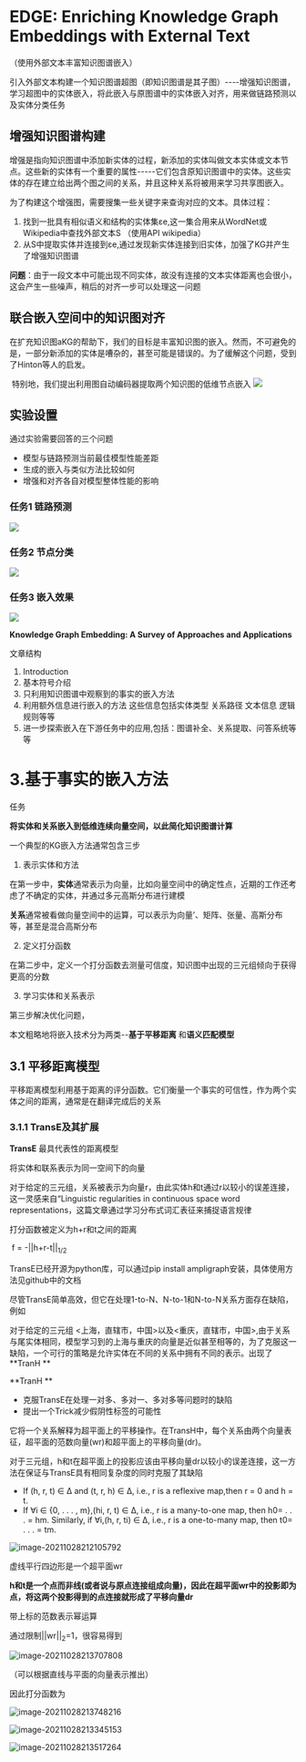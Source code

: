 # EDGE: Enriching Knowledge Graph Embeddings with External Text

（使用外部文本丰富知识图谱嵌入）

引入外部文本构建一个知识图谱超图（即知识图谱是其子图）----增强知识图谱，学习超图中的实体嵌入，将此嵌入与原图谱中的实体嵌入对齐，用来做链路预测以及实体分类任务

## 增强知识图谱构建

​     	增强是指向知识图谱中添加新实体的过程，新添加的实体叫做文本实体或文本节点。这些新的实体有一个重要的属性-----它们包含原知识图谱中的实体。这些实体的存在建立给出两个图之间的关系，并且这种关系将被用来学习共享图嵌入。

​        为了构建这个增强图，需要搜集一些关键字来查询对应的文本。具体过程：

1. 找到一批具有相似语义和结构的实体集εe,这一集合用来从WordNet或Wikipedia中查找外部文本S （使用API wikipedia）
2. 从S中提取实体并连接到εe,通过发现新实体连接到旧实体，加强了KG并产生了增强知识图谱

**问题**：由于一段文本中可能出现不同实体，故没有连接的文本实体距离也会很小，这会产生一些噪声，稍后的对齐一步可以处理这一问题

## 联合嵌入空间中的知识图对齐
​       在扩充知识图aKG的帮助下，我们的目标是丰富知识图的嵌入。然而，不可避免的是，一部分新添加的实体是嘈杂的，甚至可能是错误的。为了缓解这个问题，受到了Hinton等人的启发。

​         特别地，我们提出利用图自动编码器提取两个知识图的低维节点嵌入
<img src='https://github.com/modiman/modiman.github.io/blob/gh-pages/docs/_posts/imgs/image-20211115175943950.png?raw=true'/>

## 实验设置

通过实验需要回答的三个问题

* 模型与链路预测当前最佳模型性能差距
* 生成的嵌入与类似方法比较如何
* 增强和对齐各自对模型整体性能的影响

### 任务1 链路预测
<img src='https://github.com/modiman/modiman.github.io/blob/gh-pages/docs/_posts/imgs/image-20211115180514574.png?raw=true'/>

### 任务2 节点分类
<img src='https://github.com/modiman/modiman.github.io/blob/gh-pages/docs/_posts/imgs/image-20211115180642725.png?raw=true'/>

### 任务3 嵌入效果
<img src='https://github.com/modiman/modiman.github.io/blob/gh-pages/docs/_posts/imgs/image-20211115180757214.png?raw=true'/>

**Knowledge Graph Embedding: A Survey of Approaches and Applications**

文章结构 

1. Introduction
2. 基本符号介绍
3. 只利用知识图谱中观察到的事实的嵌入方法
4. 利用额外信息进行嵌入的方法 这些信息包括实体类型 关系路径 文本信息 逻辑规则等等 
5. 进一步探索嵌入在下游任务中的应用,包括：图谱补全、关系提取、问答系统等等

# 3.基于事实的嵌入方法

任务

**将实体和关系嵌入到低维连续向量空间，以此简化知识图谱计算**

一个典型的KG嵌入方法通常包含三步

1. 表示实体和方法

在第一步中，**实体**通常表示为向量，比如向量空间中的确定性点，近期的工作还考虑了不确定的实体，并通过多元高斯分布进行建模

**关系**通常被看做向量空间中的运算，可以表示为向量’、矩阵、张量、高斯分布等，甚至是混合高斯分布



2. 定义打分函数

在第二步中，定义一个打分函数去测量可信度，知识图中出现的三元组倾向于获得更高的分数

3. 学习实体和关系表示

第三步解决优化问题，

本文粗略地将嵌入技术分为两类--**基于平移距离** 和**语义匹配模型**

## 3.1 平移距离模型

平移距离模型利用基于距离的评分函数。它们衡量一个事实的可信性，作为两个实体之间的距离，通常是在翻译完成后的关系

### 3.1.1 TransE及其扩展

**TransE**  最具代表性的距离模型

将实体和联系表示为同一空间下的向量

对于给定的三元组，关系被表示为向量r，由此实体h和t通过r以较小的误差连接，这一灵感来自“Linguistic regularities in continuous space word representations，这篇文章通过学习分布式词汇表征来捕捉语言规律

打分函数被定义为h+r和t之间的距离

​                             f = -||h+r-t||<sub>1/2</sub>



TransE已经开源为python库，可以通过pip install ampligraph安装，具体使用方法见github中的文档

尽管TransE简单高效，但它在处理1-to-N、N-to-1和N-to-N关系方面存在缺陷，例如

对于给定的三元组  <上海，直辖市，中国>以及<重庆，直辖市，中国>,由于关系与尾实体相同，模型学习到的上海与重庆的向量是近似甚至相等的，为了克服这一缺陷，一个可行的策略是允许实体在不同的关系中拥有不同的表示。出现了 **TranH **

 **TranH **

* 克服TransE在处理一对多、多对一、多对多等问题时的缺陷
* 提出一个Trick减少假阴性标签的可能性

它将一个关系解释为超平面上的平移操作。在TransH中，每个关系由两个向量表征，超平面的范数向量(wr)和超平面上的平移向量(dr)。

对于三元组，h和t在超平面上的投影应该由平移向量dr以较小的误差连接，这一方法在保证与TransE具有相同复杂度的同时克服了其缺陷

* If (h, r, t) ∈ ∆ and (t, r, h) ∈ ∆, i.e., r is a reflexive map,then r = 0 and h = t.
* If ∀i ∈ {0, . . . , m},(hi, r, t) ∈ ∆, i.e., r is a many-to-one map, then h0= . . . = hm. Similarly, if ∀i,(h, r, ti) ∈ ∆,
  i.e., r is a one-to-many map, then t0= . . . = tm.

![image-20211028212105792](H:\gitfile\modiman.github.io\docs\_posts\imgs\image-20211028212105792.png)



虚线平行四边形是一个超平面wr

**h和t是一个点而非线(或者说与原点连接组成向量)，因此在超平面wr中的投影即为点，将这两个投影得到的点连接就形成了平移向量dr**



带上标的范数表示幂运算

通过限制||wr||<sub>2</sub>=1，很容易得到

![image-20211028213707808](H:\gitee\notes\论文阅读\imgs\image-20211028213707808.png)

（可以根据直线与平面的向量表示推出）

因此打分函数为

![image-20211028213748216](H:\gitee\notes\论文阅读\imgs\image-20211028213748216.png)





![image-20211028213345153](H:\gitee\notes\论文阅读\imgs\image-20211028213345153.png)

![image-20211028213517264](.\imgs\image-20211028213517264.png)
